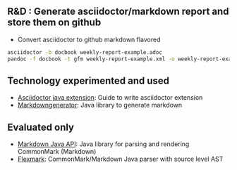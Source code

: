 ## R&D : Generate asciidoctor/markdown report and store them on github

- Convert asciidoctor to github markdown flavored
```bash
asciidoctor -b docbook weekly-report-example.adoc
pandoc -f docbook -t gfm weekly-report-example.xml -o weekly-report-example.md
```

## Technology experimented and used

- [Asciidoctor java extension](https://github.com/asciidoctor/asciidoctorj/blob/v2.2.0/docs/integrator-guide.adoc): Guide to write asciidoctor extension
- [Markdowngenerator](https://github.com/Steppschuh/Java-Markdown-Generator): Java library to generate markdown

## Evaluated only

- [Markdown Java API](https://github.com/atlassian/commonmark-java): Java library for parsing and rendering CommonMark (Markdown)
- [Flexmark](https://github.com/vsch/flexmark-java): CommonMark/Markdown Java parser with source level AST 


